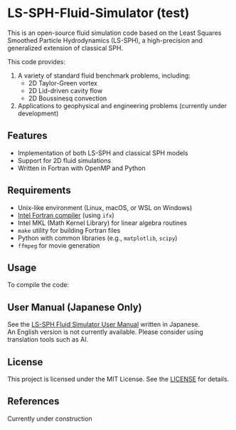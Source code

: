 # LS-SPH-Fluid-Simulator (test)

This is an open-source fluid simulation code based on the Least Squares Smoothed Particle Hydrodynamics (LS-SPH), a high-precision and generalized extension of classical SPH.

This code provides:
1. A variety of standard fluid benchmark problems, including:
   - 2D Taylor-Green vortex
   - 2D Lid-driven cavity flow
   - 2D Boussinesq convection
2. Applications to geophysical and engineering problems (currently under development)

## Features

- Implementation of both LS-SPH and classical SPH models
- Support for 2D fluid simulations
- Written in Fortran with OpenMP and Python

## Requirements

- Unix-like environment (Linux, macOS, or WSL on Windows)
- [Intel Fortran compiler](https://www.intel.com/content/www/us/en/developer/tools/oneapi/fortran-compiler.html#gs.n7d5f5) (using `ifx`)
- Intel MKL (Math Kernel Library) for linear algebra routines
- `make` utility for building Fortran files
- Python with common libraries (e.g., `matplotlib`, `scipy`)
- `ffmpeg` for movie generation

## Usage

To compile the code:

## User Manual (Japanese Only)

See the [LS-SPH Fluid Simulator User Manual](./manual.pdf) written in Japanese.  
An English version is not currently available. Please consider using translation tools such as AI.

## License

This project is licensed under the MIT License. See the [LICENSE](./LICENSE) for details.


## References

Currently under construction
